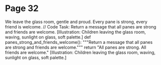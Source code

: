 ﻿# Page 32

We leave the glass room, gentle and proud.
Every pane is strong, every friend is welcome.
// Code Task: Return a message that all panes are strong and friends are welcome.
[Illustration: Children leaving the glass room, waving, sunlight on glass, soft palette.]
def panes_strong_and_friends_welcome():
	"""Return a message that all panes are strong and friends are welcome."""
	return "All panes are strong. All friends are welcome."
[Illustration: Children leaving the glass room, waving, sunlight on glass, soft palette.]

